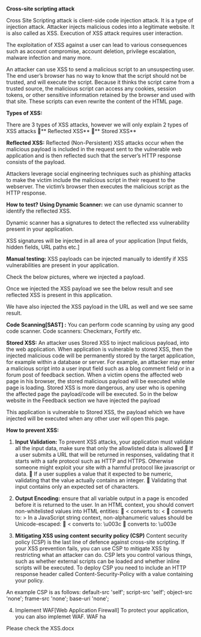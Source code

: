 **Cross-site scripting attack**

Cross Site Scripting attack is client-side code injection attack. It is a type of injection attack.
Attacker injects malicious codes into a legitimate website. It is also called as XSS. 
Execution of XSS attack requires user interaction.

The exploitation of XSS against a user can lead to various consequences such as account compromise, account deletion, privilege escalation, malware infection and many more.

An attacker can use XSS to send a malicious script to an unsuspecting user. The end user’s browser has no way to know that the script should not be trusted, and will execute the script. Because it thinks the script came from a trusted source, the malicious script can access any cookies, session tokens, or other sensitive information retained by the browser and used with that site. These scripts can even rewrite the content of the HTML page.

 

**Types of XSS:**

There are 3 types of XSS attacks, however we will only explain 2 types of XSS attacks
**	Reflected XSS**
**	Stored XSS**

**Reflected XSS:** Reflected (Non-Persistent) XSS attacks occur when the malicious payload is included in the request sent to the vulnerable web application and is then reflected such that the server’s HTTP response consists of the payload. 

Attackers leverage social engineering techniques such as phishing attacks to make the victim include the malicious script in their request to the webserver. The victim’s browser then executes the malicious script as the HTTP response.

**How to test?**
**Using Dynamic Scanner:** we can use dynamic scanner to identify the reflected XSS.

Dynamic scanner has a signatures to detect the reflected xss vulnerability present in your application.

XSS signatures will be injected in all area of your application [Input fields, hidden fields, URL paths etc.]

**Manual testing:** XSS payloads can be injected manually to identify if XSS vulnerabilities are present in your application.

Check the below pictures, where we injected a <script>alert("archana")</script> payload.

 

Once we injected the XSS payload we see the below result and see reflected XSS is present in this application.

We have also injected the XSS payload in the URL as well and we see same result.

 

**Code Scanning[SAST] :** You can perform code scanning by using any good code scanner. 
Code scanners: Checkmarx, Fortify etc.

**Stored XSS:** 
An attacker uses Stored XSS to inject malicious payload, into the web application. When application is vulnerable to stored XSS, then the injected malicious code will be permanently stored by the target application, for example within a database or server. 
For example, an attacker may enter a malicious script into a user input field such as a blog comment field or in a forum post of feedback section.
When a victim opens the affected web page in his browser, the stored malicious payload will be executed while page is loading.
Stored XSS is more dangerous, any user who is opening the affected page the payload/code will be executed.
So in the below website in the Feedback section we have injected the <script>alert("archana")</script> payload
 
This application is vulnerable to Stored XSS, the payload which we have injected will be executed when any other user will open this page.
 

**How to prevent XSS:**
1.	**Input Validation:** To prevent XSS attacks, your application must validate all the input data, make sure that only the allowlisted data is allowed
	If a user submits a URL that will be returned in responses, validating that it starts with a safe protocol such as HTTP and HTTPS. Otherwise someone might exploit your site with a harmful protocol like javascript or data. 
	If a user supplies a value that it expected to be numeric, validating that the value actually contains an integer. 
	Validating that input contains only an expected set of characters. 
2.	**Output Encoding:** ensure that all variable output in a page is encoded before it is returned to the user.
In an HTML context, you should convert non-whitelisted values into HTML entities: 
	< converts to: &lt; 
	converts to: &gt; 
In a JavaScript string context, non-alphanumeric values should be Unicode-escaped: 
	< converts to: \u003c 
	converts to: \u003e 


3.	**Mitigating XSS using content security policy (CSP)**
Content security policy (CSP) is the last line of defence against cross-site scripting. 
If your XSS prevention fails, you can use CSP to mitigate XSS by restricting what an attacker can do. 
CSP lets you control various things, such as whether external scripts can be loaded and whether inline scripts will be executed. 
To deploy CSP you need to include an HTTP response header called Content-Security-Policy with a value containing your policy. 

An example CSP is as follows: 
default-src 'self'; script-src 'self'; object-src 'none'; frame-src 'none'; base-uri 'none';

4. Implement WAF[Web Application Firewall]
To protect your application, you can also implemet WAF. WAF ha

Please check the XSS.docx
